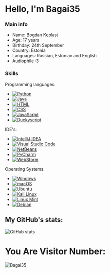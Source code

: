 # Hello, I'm Bagai35

### Main info
- Name: Bogdan Keplast
- Age: 17 years
- Birthday: 24th September
- Country: Estonia
- Languages: Russian, Estonian and English
- Audiophile :3
### Skills
Programming languages:
- [![Python](https://img.shields.io/badge/python-191919?style=for-the-badge&logo=python&logoColor=ffdd54)](https://www.python.org/)
- [![Java](https://img.shields.io/static/v1?label=&message=Java&color=191919&style=for-the-badge&logo=Oracle&logoColor=FF6600)](https://www.java.com/en/)
- [![HTML](https://img.shields.io/badge/HTML-191919?style=for-the-badge&logo=html5&logoColor=E34F26)](https://www.w3.org/html/)
- [![CSS](https://img.shields.io/badge/CSS-191919?style=for-the-badge&logo=css3&logoColor=1572B6)](https://www.w3.org/Style/CSS/)
- [![JavaScript](https://img.shields.io/badge/JavaScript-191919?style=for-the-badge&logo=javascript&logoColor=F7DF1E)](https://developer.mozilla.org/en-US/docs/Web/JavaScript)
- [![Duckyscript](https://img.shields.io/badge/Duckyscript-191919?style=for-the-badge&logo=duckduckgo&logoColor=DE5833)](https://docs.hak5.org/hc/en-us/articles/360010555153-Ducky-Script-the-USB-Rubber-Ducky-language)

IDE's:
- [![IntelliJ IDEA](https://img.shields.io/badge/IntelliJ%20IDEA-191919?style=for-the-badge&logo=intellij-idea&logoColor=FF5722)](https://www.jetbrains.com/idea/)
- [![Visual Studio Code](https://img.shields.io/badge/Visual%20Studio%20Code-191919?style=for-the-badge&logo=visual-studio-code&logoColor=007ACC)](https://code.visualstudio.com/)
- [![NetBeans](https://img.shields.io/badge/NetBeans-191919?style=for-the-badge&logo=apache-netbeans-ide&logoColor=1B6AC6)](https://netbeans.apache.org/)
- [![PyCharm](https://img.shields.io/badge/PyCharm-191919?style=for-the-badge&logo=pycharm&logoColor=000000)](https://www.jetbrains.com/pycharm/)
- [![WebStorm](https://img.shields.io/badge/WebStorm-191919?style=for-the-badge&logo=webstorm&logoColor=000000)](https://www.jetbrains.com/webstorm/)

Operating Systems
- [![Windows](https://img.shields.io/badge/Windows-191919?style=for-the-badge&logo=windows&logoColor=0078D6)](https://www.microsoft.com/windows/)
- [![macOS](https://img.shields.io/badge/macOS-191919?style=for-the-badge&logo=apple&logoColor=000000)](https://www.apple.com/macos/)
- [![Ubuntu](https://img.shields.io/badge/Ubuntu-191919?style=for-the-badge&logo=ubuntu&logoColor=E95420)](https://ubuntu.com/)
- [![Kali Linux](https://img.shields.io/badge/Kali%20Linux-191919?style=for-the-badge&logo=kali-linux&logoColor=557C94)](https://www.kali.org/)
- [![Linux Mint](https://img.shields.io/badge/Linux%20Mint-191919?style=for-the-badge&logo=linux-mint&logoColor=87CF3E)](https://linuxmint.com/)
- [![Debian](https://img.shields.io/badge/Debian-191919?style=for-the-badge&logo=debian&logoColor=A81D33)](https://www.debian.org/)

## My GitHub's stats:
![GitHub stats](https://github-readme-stats.vercel.app/api?username=Bagai35&theme=synthwave&show_icons=true&title_color=00FF000)  

# You Are Visitor Number:
![Bagai35](https://moe-counter.glitch.me/get/@Bagai35?theme=gelbooru)
